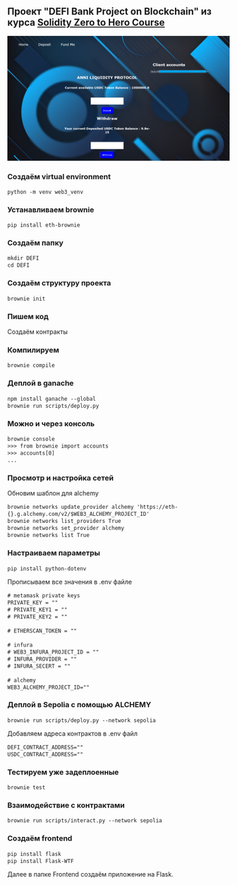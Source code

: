 ## Проект "DEFI Bank Project on Blockchain" из курса [Solidity Zero to Hero Course](https://www.codiesalert.com/courses/free-solidity-course)

![DeFi](./images/deposit.png)

### Создаём virtual environment
```
python -m venv web3_venv
```

### Устанавливаем brownie
```
pip install eth-brownie
```

### Создаём папку
```
mkdir DEFI
cd DEFI
```

### Создаём структуру проекта
```
brownie init
```

### Пишем код
Создаём контракты

### Компилируем
```
brownie compile
```

### Деплой в ganache
```
npm install ganache --global
brownie run scripts/deploy.py
```

### Можно и через консоль
```
brownie console
>>> from brownie import accounts
>>> accounts[0]
...
```

### Просмотр и настройка сетей

Обновим шаблон для alchemy
```
brownie networks update_provider alchemy 'https://eth-{}.g.alchemy.com/v2/$WEB3_ALCHEMY_PROJECT_ID'
brownie networks list_providers True
brownie networks set_provider alchemy
brownie networks list True
```

### Настраиваем параметры

```
pip install python-dotenv
```

Прописываем все значения в .env файле
```
# metamask private keys
PRIVATE_KEY = ""
# PRIVATE_KEY1 = ""
# PRIVATE_KEY2 = ""

# ETHERSCAN_TOKEN = ""

# infura
# WEB3_INFURA_PROJECT_ID = ""
# INFURA_PROVIDER = ""
# INFURA_SECERT = ""

# alchemy
WEB3_ALCHEMY_PROJECT_ID=""
```

### Деплой в Sepolia с помощью ALCHEMY
```
brownie run scripts/deploy.py --network sepolia
```

Добавляем адреса контрактов в .env файл
```
DEFI_CONTRACT_ADDRESS=""
USDC_CONTRACT_ADDRESS=""
```

### Тестируем уже задеплоенные
```
brownie test
```

### Взаимодействие с контрактами
```
brownie run scripts/interact.py --network sepolia
```

### Создаём frontend
```
pip install flask
pip install Flask-WTF
```
Далее в папке Frontend создаём приложение на Flask.